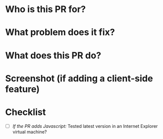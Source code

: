# Who is this PR for?

# What problem does it fix?

# What does this PR do?

# Screenshot (if adding a client-side feature)

# Checklist

+ [ ] *If the PR adds Javascript:* Tested latest version in an Internet Explorer virtual machine?
